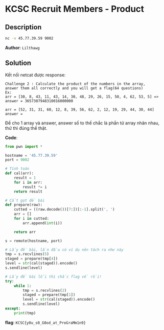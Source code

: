 # KCSC Recruit Members - Product
## Description
```bash
nc -v 45.77.39.59 9002
```
**Author**: `Lilthawg`

## Solution

Kết nối netcat được response:
```
Challenge 2 : Calculate the product of the numbers in the array, answer them all correctly and you will get a flag(64 questions)
Ex:
arr = [30, 8, 43, 11, 43, 14, 30, 48, 29, 26, 15, 50, 4, 62, 53, 5] => answer = 3657307948310016000000

arr = [52, 31, 31, 60, 12, 8, 39, 56, 62, 2, 12, 19, 29, 44, 30, 44]
answer = 
```

Đề cho 1 array và answer, answer số to thế chắc là phần tử array nhân nhau, thử thì đúng thế thật.

**Code**:

```python
from pwn import *

hostname = '45.77.39.59'
port = 9002

# Tính toán
def cal(arr):
    result = 1
    for i in arr:
        result *= i
    return result

# Cắt gọt đề bài
def prepare(raw):
    cutted = ((raw.decode())[7:])[:-1].split(', ')
    arr = []
    for i in cutted:
        arr.append(int(i))

    return arr

s = remote(hostname, port)

# Lấy đề bài, lần đầu có ví dụ nên tách ra như này
tmp = s.recvlines(5)
staged = prepare(tmp[4])
level = str(cal(staged)).encode()
s.sendline(level)

# Lấy đề bài lỗi thì chắc flag về rồi!
try:
    while 1:
        tmp = s.recvlines(2)
        staged = prepare(tmp[1])
        level = str(cal(staged)).encode()
        s.sendline(level)
except:
	print(tmp)
```

**flag**: `KCSC{y0u_s0_G0od_at_ProGraMm1n9}`

